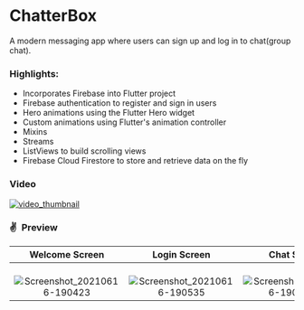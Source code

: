 # ChatterBox

A modern messaging app where users can sign up and log in to chat(group chat).

### Highlights:
- Incorporates Firebase into Flutter project
- Firebase authentication to register and sign in users
- Hero animations using the Flutter Hero widget
- Custom animations using Flutter's animation controller
- Mixins
- Streams
- ListViews to build scrolling views
- Firebase Cloud Firestore to store and retrieve data on the fly

### Video

[ ![video_thumbnail](https://user-images.githubusercontent.com/17541038/122245089-0adbb100-cee3-11eb-91a8-b7b123af5c98.png) ](https://drive.google.com/file/d/1mHzlWqnv_fcSnSs-q0TF71vMHNGwJW6k/view?usp=sharing)

### ✌&ensp;Preview

|              Welcome Screen          |        Login Screen                  |       Chat Screen                   |
| :----------------------------------: | :----------------------------------: |:----------------------------------: |
| &nbsp; ![Screenshot_20210616-190423](https://user-images.githubusercontent.com/17541038/122233887-0b237e80-ceda-11eb-9934-6b6eefd3629c.png) |&nbsp; ![Screenshot_20210616-190535](https://user-images.githubusercontent.com/17541038/122233976-170f4080-ceda-11eb-996c-9035abd74324.png)| &nbsp; ![Screenshot_20210616-190614 1](https://user-images.githubusercontent.com/17541038/122238377-b4b83f00-cedd-11eb-81e7-1532795bf766.png)|



